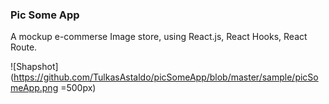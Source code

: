 ### Pic Some App

A mockup e-commerse Image store, using React.js, React Hooks, React Route. 

![Shapshot](https://github.com/TulkasAstaldo/picSomeApp/blob/master/sample/picSomeApp.png =500px)

